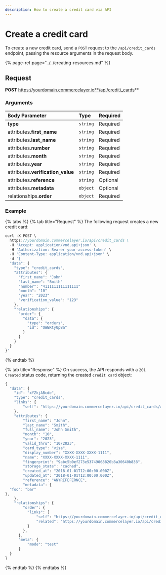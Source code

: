 ```yaml
---
description: How to create a credit card via API
---
```


# Create a credit card

To create a new credit card, send a `POST` request to the `/api/credit_cards` endpoint, passing the resource arguments in the request body.

{% page-ref page="../../creating-resources.md" %}

## Request

**POST** https://yourdomain.commercelayer.io**/api/credit\_cards**

### Arguments

| Body Parameter | Type | Required |
| :--- | :--- | :--- |
| **type** | `string` | Required |
| attributes.**first\_name** | `string` | Required |
| attributes.**last\_name** | `string` | Required |
| attributes.**number** | `string` | Required |
| attributes.**month** | `string` | Required |
| attributes.**year** | `string` | Required |
| attributes.**verification\_value** | `string` | Required |
| attributes.**reference** | `string` | Optional |
| attributes.**metadata** | `object` | Optional |
| relationships.**order** | `object` | Required |

### Example

{% tabs %}
{% tab title="Request" %}
The following request creates a new credit card:

```javascript
curl -X POST \
  https://yourdomain.commercelayer.io/api/credit_cards \
  -H 'Accept: application/vnd.api+json' \
  -H 'Authorization: Bearer your-access-token' \
  -H 'Content-Type: application/vnd.api+json' \
  -d '{
  "data": {
    "type": "credit_cards",
    "attributes": {
      "first_name": "John"
      "last_name": "Smith"
      "number": "4111111111111111"
      "month": "10"
      "year": "2023"
      "verification_value": "123"
    },
    "relationships": {
      "order": {
        "data": {
          "type": "orders",
          "id": "QWERtyUpBa"
        }
      }
    }
  }
}'
```
{% endtab %}

{% tab title="Response" %}
On success, the API responds with a `201 Created` status code, returning the created `credit card` object:

```javascript
{
  "data": {
    "id": "xYZkjABcde",
    "type": "credit_cards",
    "links": {
        "self": "https://yourdomain.commercelayer.io/api/credit_cards/xYZkjABcde"
    },
    "attributes": {
        "first_name": "John",
        "last_name": "Smith",
        "full_name": "John Smith",
        "month": "10",
        "year": "2023",
        "valid_thru": "10/2023",
        "card_type": "visa",
        "display_number": "XXXX-XXXX-XXXX-1111",
        "name": "XXXX-XXXX-XXXX-1111",
        "fingerprint": "9abc5b0ef273e53749068820b3a30640b838",
        "storage_state": "cached",
        "created_at": "2018-01-01T12:00:00.000Z",
        "updated_at": "2018-01-01T12:00:00.000Z",
        "reference": "ANYREFEFERNCE",
        "metadata": {
  "foo": "bar"
},
    },
    "relationships": {
        "order": {
          "links": {
              "self": "https://yourdomain.commercelayer.io/api/credit_cards/xYZkjABcde/relationships/order",
              "related": "https://yourdomain.commercelayer.io/api/credit_cards/xYZkjABcde/order"
          }
        },
      },
      "meta": {
          "mode": "test"
      }
  }
}
```
{% endtab %}
{% endtabs %}

